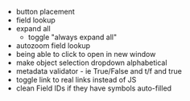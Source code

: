 * button placement
* field lookup
* expand all
	- toggle "always expand all"
* autozoom field lookup
* being able to click to open in new window
* make object selection dropdown alphabetical
* metadata validator - ie True/False and t/f and true
* toggle link to real links instead of JS
* clean Field IDs if they have symbols auto-filled